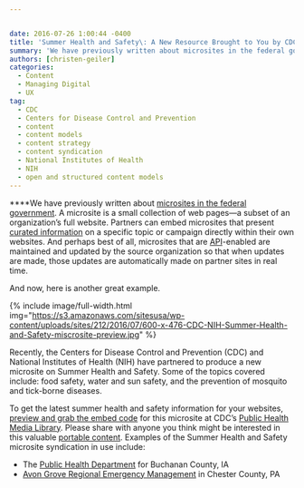 ```yaml
---


date: 2016-07-26 1:00:44 -0400
title: 'Summer Health and Safety\: A New Resource Brought to You by CDC and NIH'
summary: 'We have previously written about microsites in the federal government. A microsite is a small collection of web pages&mdash;a subset of an organization’sfull website. Partners&nbsp;can embed&nbsp;microsites that present curated information on a specific topic or campaign directly within their own websites. And perhaps best of all, microsites that are API-enabled are maintained and updated'
authors: [christen-geiler]
categories:
  - Content
  - Managing Digital
  - UX
tag:
  - CDC
  - Centers for Disease Control and Prevention
  - content
  - content models
  - content strategy
  - content syndication
  - National Institutes of Health
  - NIH
  - open and structured content models
---
```


****We have previously written about [microsites in the federal government](https://www.WHATEVER/2016/04/21/microsites/). A microsite is a small collection of web pages—a subset of an organization’s full website. Partners can embed microsites that present [curated information](https://www.WHATEVER/2015/11/09/the-content-corner-structured-content-and-the-power-of-syndication/) on a specific topic or campaign directly within their own websites. And perhaps best of all, microsites that are [API](https://www.WHATEVER/category/code/api/)-enabled are maintained and updated by the source organization so that when updates are made, those updates are automatically made on partner sites in real time.

And now, here is another great example.


{% include image/full-width.html img="https://s3.amazonaws.com/sitesusa/wp-content/uploads/sites/212/2016/07/600-x-476-CDC-NIH-Summer-Health-and-Safety-miscrosite-preview.jpg" %}

Recently, the Centers for Disease Control and Prevention (CDC) and National Institutes of Health (NIH) have partnered to produce a new microsite on Summer Health and Safety. Some of the topics covered include: food safety, water and sun safety, and the prevention of mosquito and tick-borne diseases.

To get the latest summer health and safety information for your websites, [preview and grab the embed code](https://tools.cdc.gov/medialibrary/index.aspx#/microsite/id/280182) for this microsite at CDC’s [Public Health Media Library](https://tools.cdc.gov/medialibrary). Please share with anyone you think might be interested in this valuable [portable content](https://www.WHATEVER/2016/05/05/how-to-create-portable-content-with-structured-content-models/). Examples of the Summer Health and Safety microsite syndication in use include:

  * The [Public Health Department](http://www.buchanancountyiowa.org/services/public_health/summer_health_and_safety.php) for Buchanan County, IA
  * [Avon Grove Regional Emergency Management](http://www.myagrem.net/Resources/CDCSubscriptions/summerweather.php) in Chester County, PA